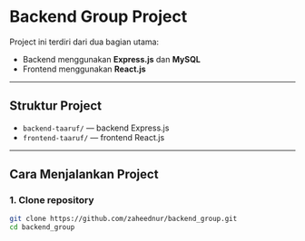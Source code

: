 # Backend Group Project

Project ini terdiri dari dua bagian utama:
- Backend menggunakan **Express.js** dan **MySQL**
- Frontend menggunakan **React.js**

---

## Struktur Project

- `backend-taaruf/` — backend Express.js
- `frontend-taaruf/` — frontend React.js

---

## Cara Menjalankan Project

### 1. Clone repository

```bash
git clone https://github.com/zaheednur/backend_group.git
cd backend_group
